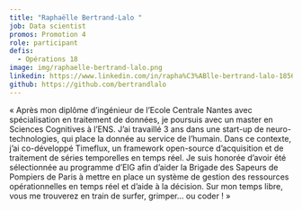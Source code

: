 ```yaml
---
title: "Raphaëlle Bertrand-Lalo "
job: Data scientist
promos: Promotion 4
role: participant
defis:
  - Opérations 18
image: img/raphaelle-bertrand-lalo.png
linkedin: https://www.linkedin.com/in/rapha%C3%ABlle-bertrand-lalo-185679b9/
github: https://github.com/bertrandlalo
---
```

« Après mon diplôme d’ingénieur de l’Ecole Centrale Nantes avec spécialisation en traitement de données, je poursuis avec un master en Sciences Cognitives à l’ENS. J’ai travaillé 3 ans dans une start-up de neuro-technologies, qui place la donnée au service de l’humain. Dans ce contexte, j’ai co-développé Timeflux, un framework open-source d’acquisition et de traitement de séries temporelles en temps réel. Je suis honorée d’avoir été sélectionnée au programme d’EIG afin d’aider la Brigade des Sapeurs de Pompiers de Paris à mettre en place un système de gestion des ressources opérationnelles en temps réel et d’aide à la décision. Sur mon temps libre, vous me trouverez en train de surfer, grimper… ou coder ! »